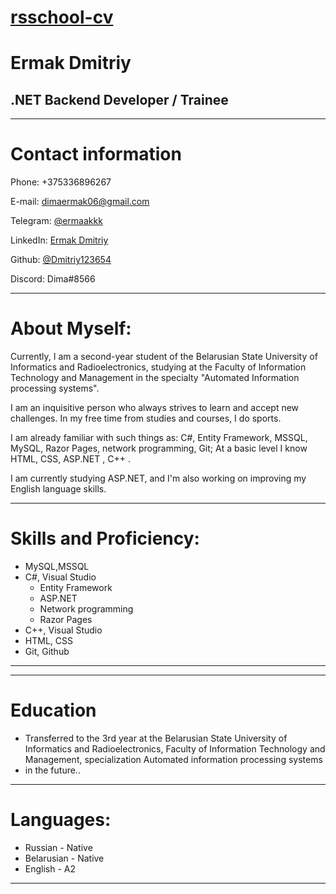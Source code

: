 # [rsschool-cv](https://app.rs.school/)

# Ermak Dmitriy

## .NET Backend Developer / Trainee

---

# Contact information

Phone: +375336896267

E-mail: dimaermak06@gmail.com

Telegram: [@ermaakkk](https://t.me/ermaakkk "клик")

LinkedIn: [Ermak Dmitriy](https://www.linkedin.com/in/ermakdmitriy/ "всегда рад новым знакомствам)")

Github: [@Dmitriy123654](https://github.com/Dmitriy123654 "можешь глянуть чем я там занимаюсь")

Discord: Dima#8566

---

# About Myself:

Currently, I am a second-year student of the Belarusian State University of Informatics and Radioelectronics, studying at the Faculty of Information Technology and Management in the specialty "Automated Information processing systems".

I am an inquisitive person who always strives to learn and accept new challenges. In my free time from studies and courses, I do sports.

I am already familiar with such things as: C#, Entity Framework, MSSQL, MySQL, Razor Pages, network programming, Git; Аt a basic level I know HTML, CSS, ASP.NET , C++ .

I am currently studying ASP.NET, and I'm also working on improving my English language skills.

---

# Skills and Proficiency:

- MySQL,MSSQL
- C#, Visual Studio
  - Entity Framework
  - ASP.NET
  - Network programming
  - Razor Pages
- C++, Visual Studio
- HTML, CSS
- Git, Github

---

---

# Education

- Transferred to the 3rd year at the Belarusian State University of Informatics and Radioelectronics, Faculty of Information Technology and Management, specialization Automated information processing systems
- in the future..

---

# Languages:

- Russian - Native
- Belarusian - Native
- English - A2

---
